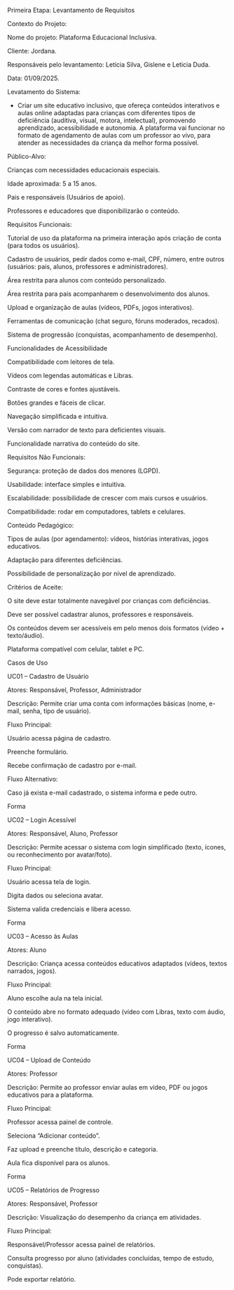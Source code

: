 Primeira Etapa: Levantamento de Requisitos 

 

Contexto do Projeto: 

Nome do projeto: Plataforma Educacional Inclusiva. 

Cliente: Jordana. 

Responsáveis pelo levantamento: Letícia Silva, Gislene e Leticia Duda. 

Data: 01/09/2025. 

Levatamento do Sistema: 

 

 -  Criar um site educativo inclusivo, que ofereça conteúdos interativos e aulas online adaptadas para crianças com diferentes tipos de deficiência (auditiva, visual, motora, intelectual), promovendo aprendizado, acessibilidade e autonomia. A plataforma vai funcionar no formato de agendamento de aulas com um professor ao vivo, para atender as necessidades da criança da melhor forma possível. 

 

 

Público-Alvo: 

Crianças com necessidades educacionais especiais. 

Idade aproximada: 5 a 15 anos. 

Pais e responsáveis (Usuários de apoio). 

Professores e educadores que disponibilizarão o conteúdo. 

 

Requisitos Funcionais: 

Tutorial de uso da plataforma na primeira interação após criação de conta (para todos os usuários). 

Cadastro de usuários, pedir dados como e-mail, CPF, número, entre outros (usuários: pais, alunos, professores e administradores). 

Área restrita para alunos com conteúdo personalizado. 

Área restrita para pais acompanharem o desenvolvimento dos alunos. 

Upload e organização de aulas (vídeos, PDFs, jogos interativos). 

Ferramentas de comunicação (chat seguro, fóruns moderados, recados). 

Sistema de progressão (conquistas, acompanhamento de desempenho). 

Funcionalidades de Acessibilidade 

Compatibilidade com leitores de tela. 

Vídeos com legendas automáticas e Libras. 

Contraste de cores e fontes ajustáveis. 

Botões grandes e fáceis de clicar. 

Navegação simplificada e intuitiva. 

Versão com narrador de texto para deficientes visuais. 

Funcionalidade narrativa do conteúdo do site. 

 

Requisitos Não Funcionais: 

Segurança: proteção de dados dos menores (LGPD). 

Usabilidade: interface simples e intuitiva. 

Escalabilidade: possibilidade de crescer com mais cursos e usuários. 

Compatibilidade: rodar em computadores, tablets e celulares. 

Conteúdo Pedagógico: 

Tipos de aulas (por agendamento): vídeos, histórias interativas, jogos educativos. 

Adaptação para diferentes deficiências. 

Possibilidade de personalização por nível de aprendizado. 

Critérios de Aceite: 

O site deve estar totalmente navegável por crianças com deficiências. 

Deve ser possível cadastrar alunos, professores e responsáveis. 

Os conteúdos devem ser acessíveis em pelo menos dois formatos (vídeo + texto/áudio). 

Plataforma compatível com celular, tablet e PC. 

Casos de Uso 

UC01 – Cadastro de Usuário 

Atores: Responsável, Professor, Administrador 

Descrição: Permite criar uma conta com informações básicas (nome, e-mail, senha, tipo de usuário). 

Fluxo Principal: 

Usuário acessa página de cadastro. 

Preenche formulário. 

Recebe confirmação de cadastro por e-mail. 

Fluxo Alternativo: 

Caso já exista e-mail cadastrado, o sistema informa e pede outro. 

Forma 

UC02 – Login Acessível 

Atores: Responsável, Aluno, Professor 

Descrição: Permite acessar o sistema com login simplificado (texto, ícones, ou reconhecimento por avatar/foto). 

Fluxo Principal: 

Usuário acessa tela de login. 

Digita dados ou seleciona avatar. 

Sistema valida credenciais e libera acesso. 

Forma 

UC03 – Acesso às Aulas 

Atores: Aluno 

Descrição: Criança acessa conteúdos educativos adaptados (vídeos, textos narrados, jogos). 

Fluxo Principal: 

Aluno escolhe aula na tela inicial. 

O conteúdo abre no formato adequado (vídeo com Libras, texto com áudio, jogo interativo). 

O progresso é salvo automaticamente. 

Forma 

UC04 – Upload de Conteúdo 

Atores: Professor 

Descrição: Permite ao professor enviar aulas em vídeo, PDF ou jogos educativos para a plataforma. 

Fluxo Principal: 

Professor acessa painel de controle. 

Seleciona “Adicionar conteúdo”. 

Faz upload e preenche título, descrição e categoria. 

Aula fica disponível para os alunos. 

Forma 

UC05 – Relatórios de Progresso 

Atores: Responsável, Professor 

Descrição: Visualização do desempenho da criança em atividades. 

Fluxo Principal: 

Responsável/Professor acessa painel de relatórios. 

Consulta progresso por aluno (atividades concluídas, tempo de estudo, conquistas). 

Pode exportar relatório. 

 